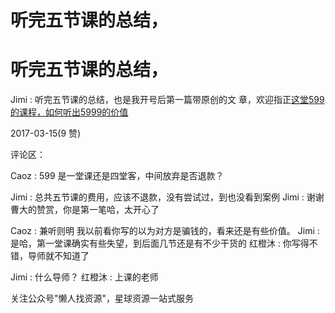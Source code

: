 # 听完五节课的总结，

# 听完五节课的总结，

Jimi : 听完五节课的总结，也是我开号后第一篇带原创的文 章，欢迎指正[这堂](https://mp.weixin.qq.com/s/nyiOo-O6D3kjqFME08nKZg)[599](https://mp.weixin.qq.com/s/nyiOo-O6D3kjqFME08nKZg)[的课程，如何听出](https://mp.weixin.qq.com/s/nyiOo-O6D3kjqFME08nKZg)[5999](https://mp.weixin.qq.com/s/nyiOo-O6D3kjqFME08nKZg)[的价值](https://mp.weixin.qq.com/s/nyiOo-O6D3kjqFME08nKZg)

2017-03-15(9 赞)

评论区：

Caoz : 599 是一堂课还是四堂客，中间放弃是否退款？

Jimi : 总共五节课的费用，应该不退款，没有尝试过，到也没看到案例 Jimi : 谢谢曹大的赞赏，你是第一笔哈，太开心了

Caoz : 兼听则明 我以前看你写的以为对方是骗钱的，看来还是有些价值。 Jimi : 是哈，第一堂课确实有些失望，到后面几节还是有不少干货的 红橙沐 : 你写得不错，导师就不知道了

Jimi : 什么导师？ 红橙沐 : 上课的老师

关注公众号"懒人找资源"，星球资源一站式服务